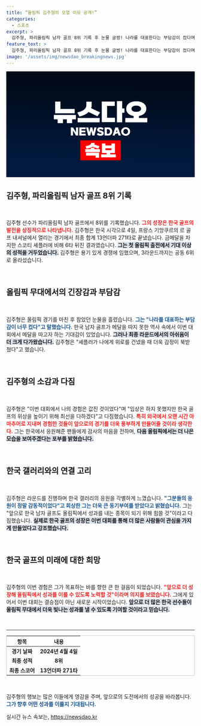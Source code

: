 ```yaml
---
title: “올림픽 김주형의 오열 이유 공개!”
categories:
  - 스포츠
excerpt: >
  김주형, 파리올림픽 남자 골프 8위 기록 후 눈물 글썽! 나라를 대표한다는 부담감이 컸다며 감정을 드러내고, 다음 올림픽을 향한 다짐 밝혀. 한국 골프의 미래를 위해 더욱 성장할 것을 결심하다!
feature_text: >
  김주형, 파리올림픽 남자 골프 8위 기록 후 눈물 글썽! 나라를 대표한다는 부담감이 컸다며 감정을 드러내고, 다음 올림픽을 향한 다짐 밝혀. 한국 골프의 미래를 위해 더욱 성장할 것을 결심하다!
image: '/assets/img/newsdao_breakingnews.jpg'
---
```


<p><img src="/assets/img/newsdao_breakingnews.jpg" alt="pcversion 속보" /></p>

<h2 data-ke-size="size26">김주형, 파리올림픽 남자 골프 8위 기록</h2>

<p data-ke-size="size16">&nbsp;</p>

<p>김주형 선수가 파리올림픽 남자 골프에서 8위를 기록했습니다. <b><span style="color: #ee2323;">그의 성장은 한국 골프의 발전을 상징적으로 나타냅니다.</span></b> 김주형은 한국 시각으로 4일, 프랑스 기앙쿠르의 르 골프 내셔널에서 열리는 경기에서 최종 합계 13언더파 271타로 끝냈습니다. 금메달을 차지한 스코티 셰플러에 비해 6타 뒤진 결과였습니다. <b><span style="background-color: #21538527;">그는 첫 올림픽 출전에서 기대 이상의 성적을 거두었습니다.</span></b> 김주형은 용기 있게 경쟁에 임했으며, 3라운드까지는 공동 6위로 올라섰습니다.</p>

<p data-ke-size="size16">&nbsp;</p>

<h2 data-ke-size="size26">올림픽 무대에서의 긴장감과 부담감</h2>

<p data-ke-size="size16">&nbsp;</p>

<p>김주형은 올림픽 경기를 마친 후 참았던 눈물을 흘렸습니다. <b><span style="color: #1a5490;">그는 "나라를 대표하는 부담감이 너무 컸다"고 말했습니다.</span></b> 한국 남자 골프가 메달을 따지 못한 역사 속에서 이번 대회에서 메달을 따고자 하는 기대감이 있었습니다. <b><span style="background-color: #21538527;">그러나 최종 라운드에서의 아쉬움이 더 크게 다가왔습니다.</span></b> 김주형은 "셰플러가 나에게 위로를 건넸을 때 더욱 감정이 북받쳤다"고 했습니다.</p>

<p data-ke-size="size16">&nbsp;</p>

<h2 data-ke-size="size26">김주형의 소감과 다짐</h2>

<p data-ke-size="size16">&nbsp;</p>

<p>김주형은 "이번 대회에서 나의 경험은 값진 것이었다"며 "입상은 하지 못했지만 한국 골프의 위상을 높이기 위해 최선을 다하겠다"고 다짐했습니다. <b><span style="color: #ee2323;">특히 외국에서 오랜 시간 아마추어로 지내며 경험한 것들이 앞으로의 경기를 더욱 풍부하게 만들어줄 것이라 생각한다.</span></b> 그는 한국에서 응원해준 팬들에게 감사의 마음을 전하며, <b><span style="background-color: #21538527;">다음 올림픽에서는 더 나은 모습을 보여주겠다는 포부를 밝혔습니다.</span></b></p>

<p data-ke-size="size16">&nbsp;</p>

<h2 data-ke-size="size26">한국 갤러리와의 연결 고리</h2>

<p data-ke-size="size16">&nbsp;</p>

<p>김주형은 라운드를 진행하며 한국 갤러리의 응원을 각별하게 느꼈습니다. <b><span style="color: #1a5490;">"그분들의 응원이 정말 감동적이었다"고 회상한 그는 더욱 큰 동기부여를 받았다고 밝혔습니다.</span></b> 그는 "앞으로 한국 남자 골프도 올림픽에서 성과를 내는 종목이 되기 위해 힘쓸 것"이라고 다짐했습니다. <b><span style="background-color: #21538527;">실제로 한국 골프의 성장은 이번 대회를 통해 더 많은 사람들이 관심을 가지게 만들었다고 강조했습니다.</span></b></p>

<p data-ke-size="size16">&nbsp;</p>

<h2 data-ke-size="size26">한국 골프의 미래에 대한 희망</h2>

<p data-ke-size="size16">&nbsp;</p>

<p>김주형의 이번 경험은 그가 목표하는 바를 향한 큰 한 걸음이 되었습니다. <b><span style="color: #ee2323;">"앞으로 더 성장해 올림픽에서 성과를 이룰 수 있도록 노력할 것"이라며 의지를 보였습니다.</span></b> 그에게 있어서 이번 대회는 결승점이 아닌 새로운 시작이었습니다. <b><span style="background-color: #21538527;">앞으로 더 많은 한국 선수들이 올림픽 무대에서 더욱 빛나는 성과를 낼 수 있도록 기여할 것이라고 믿습니다.</span></b></p>

<p data-ke-size="size16">&nbsp;</p>

<hr>

<table style="width: 100%; border: 1px solid #ccc;">
  <thead>
    <tr>
      <th style="text-align: center;">
        <b>항목</b>
      </th>
      <th style="text-align: center;">
        <b>내용</b>
      </th>
    </tr>
  </thead>
  <tbody>
    <tr>
      <td style="text-align: center; height: 17px;">
        <b>경기 날짜</b>
      </td>
      <td style="text-align: center; height: 17px;">
        <b>2024년 4월 4일</b>
      </td>
    </tr>
    <tr>
      <td style="text-align: center; height: 17px;">
        <b>최종 성적</b>
      </td>
      <td style="text-align: center; height: 17px;">
        <b>8위</b>
      </td>
    </tr>
    <tr>
      <td style="text-align: center; height: 17px;">
        <b>최종 스코어</b>
      </td>
      <td style="text-align: center; height: 17px;">
        <b>13언더파 271타</b>
      </td>
    </tr>
  </tbody>
</table>

<p data-ke-size="size16">&nbsp;</p>

<p>김주형의 행보는 많은 이들에게 영감을 주며, 앞으로의 도전에서의 성공을 바라봅니다. <b><span style="color: #1a5490;">그가 향후 어떤 성과를 이룰지 기대됩니다.</span></b></p>
실시간 뉴스 속보는, <a href="https://newsdao.kr" rel="dofollow">https://newsdao.kr</a>


